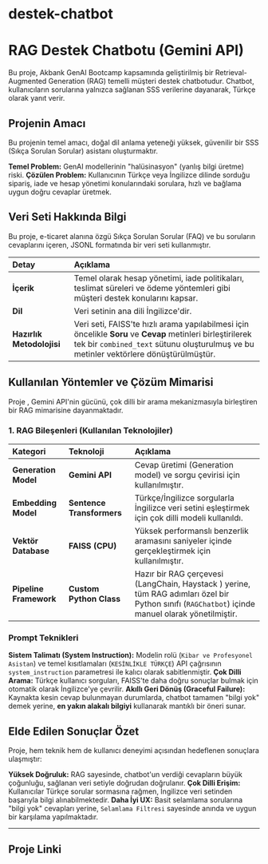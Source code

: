 # destek-chatbot

# RAG Destek Chatbotu (Gemini API)

Bu proje, Akbank GenAI Bootcamp kapsamında geliştirilmiş bir Retrieval-Augmented Generation (RAG) temelli müşteri destek chatbotudur. Chatbot, kullanıcıların sorularına yalnızca sağlanan SSS verilerine dayanarak, Türkçe olarak yanıt verir.

## Projenin Amacı 

Bu projenin temel amacı, doğal dil anlama yeteneği yüksek, güvenilir bir SSS (Sıkça Sorulan Sorular) asistanı oluşturmaktır.

 **Temel Problem:** GenAI modellerinin "halüsinasyon" (yanlış bilgi üretme) riski.
 **Çözülen Problem:** Kullanıcının Türkçe veya İngilizce dilinde sorduğu sipariş, iade ve hesap yönetimi konularındaki sorulara, hızlı ve bağlama uygun doğru cevaplar üretmek.

## Veri Seti Hakkında Bilgi 

Bu proje, e-ticaret alanına özgü Sıkça Sorulan Sorular (FAQ) ve bu soruların cevaplarını içeren, JSONL formatında bir veri seti kullanmıştır.

| Detay | Açıklama |
| :--- | :--- |
| **İçerik** | Temel olarak hesap yönetimi, iade politikaları, teslimat süreleri ve ödeme yöntemleri gibi müşteri destek konularını kapsar. |
| **Dil** | Veri setinin ana dili İngilizce'dir. |
| **Hazırlık Metodolojisi** | Veri seti, FAISS'te hızlı arama yapılabilmesi için öncelikle **Soru** ve **Cevap** metinleri birleştirilerek tek bir `combined_text` sütunu oluşturulmuş ve bu metinler vektörlere dönüştürülmüştür. |

##  Kullanılan Yöntemler ve Çözüm Mimarisi

Proje , Gemini API'nin gücünü, çok dilli bir arama mekanizmasıyla birleştiren bir RAG mimarisine dayanmaktadır.

### 1. RAG Bileşenleri (Kullanılan Teknolojiler) 

| Kategori | Teknoloji | Açıklama |
| :--- | :--- | :--- |
| **Generation Model** | **Gemini API** | Cevap üretimi (Generation model) ve sorgu çevirisi için kullanılmıştır. |
| **Embedding Model** | **Sentence Transformers** | Türkçe/İngilizce sorgularla İngilizce veri setini eşleştirmek için çok dilli modeli kullanıldı. |
| **Vektör Database** | **FAISS (CPU)** | Yüksek performanslı benzerlik aramasını saniyeler içinde gerçekleştirmek için kullanılmıştır. |
| **Pipeline Framework** | **Custom Python Class** | Hazır bir RAG çerçevesi (LangChain, Haystack ) yerine, tüm RAG adımları özel bir Python sınıfı (`RAGChatbot`) içinde manuel olarak yönetilmiştir. |

###  Prompt Teknikleri

**Sistem Talimatı (System Instruction):** Modelin rolü (`Kibar ve Profesyonel Asistan`) ve temel kısıtlamaları (`KESİNLİKLE TÜRKÇE`) API çağrısının `system_instruction` parametresi ile kalıcı olarak sabitlenmiştir.
**Çok Dilli Arama:** Türkçe kullanıcı sorguları, FAISS'te daha doğru sonuçlar bulmak için otomatik olarak İngilizce'ye çevrilir.
**Akıllı Geri Dönüş (Graceful Failure):** Kaynakta kesin cevap bulunmayan durumlarda, chatbot tamamen "bilgi yok" demek yerine, **en yakın alakalı bilgiyi** kullanarak mantıklı bir öneri sunar.

## Elde Edilen Sonuçlar Özet 

Proje, hem teknik hem de kullanıcı deneyimi açısından hedeflenen sonuçlara ulaşmıştır:

**Yüksek Doğruluk:** RAG sayesinde, chatbot'un verdiği cevapların büyük çoğunluğu, sağlanan veri setiyle doğrudan doğrulanır.
**Çok Dilli Erişim:** Kullanıcılar Türkçe sorular sormasına rağmen, İngilizce veri setinden başarıyla bilgi alınabilmektedir.
**Daha İyi UX:** Basit selamlama sorularına "bilgi yok" cevapları yerine, `Selamlama Filtresi` sayesinde anında ve uygun bir karşılama yapılmaktadır.

---

## Proje Linki 
